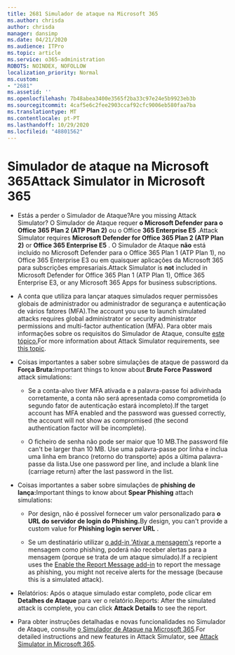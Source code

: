 ```yaml
---
title: 2681 Simulador de ataque na Microsoft 365
ms.author: chrisda
author: chrisda
manager: dansimp
ms.date: 04/21/2020
ms.audience: ITPro
ms.topic: article
ms.service: o365-administration
ROBOTS: NOINDEX, NOFOLLOW
localization_priority: Normal
ms.custom:
- "2681"
ms.assetid: ''
ms.openlocfilehash: 7b48abea3400e3565f2ba33c97e24e5b9923eb3b
ms.sourcegitcommit: 4caf5e6c2fee2903ccaf92cfc9006eb580faa7ba
ms.translationtype: MT
ms.contentlocale: pt-PT
ms.lasthandoff: 10/29/2020
ms.locfileid: "48801562"
---
```

# <a name="attack-simulator-in-microsoft-365"></a><span data-ttu-id="064d4-102">Simulador de ataque na Microsoft 365</span><span class="sxs-lookup"><span data-stu-id="064d4-102">Attack Simulator in Microsoft 365</span></span>

- <span data-ttu-id="064d4-103">Estás a perder o Simulador de Ataque?</span><span class="sxs-lookup"><span data-stu-id="064d4-103">Are you missing Attack Simulator?</span></span> <span data-ttu-id="064d4-104">O Simulador de Ataque requer **o Microsoft Defender para o Office 365 Plan 2 (ATP Plan 2)** ou o Office **365 Enterprise E5** .</span><span class="sxs-lookup"><span data-stu-id="064d4-104">Attack Simulator requires **Microsoft Defender for Office 365 Plan 2 (ATP Plan 2)** or **Office 365 Enterprise E5** .</span></span> <span data-ttu-id="064d4-105">O Simulador de Ataque **não** está incluído no Microsoft Defender para o Office 365 Plan 1 (ATP Plan 1), no Office 365 Enterprise E3 ou em quaisquer aplicações da Microsoft 365 para subscrições empresariais.</span><span class="sxs-lookup"><span data-stu-id="064d4-105">Attack Simulator is **not** included in Microsoft Defender for Office 365 Plan 1 (ATP Plan 1), Office 365 Enterprise E3, or any Microsoft 365 Apps for business subscriptions.</span></span>

- <span data-ttu-id="064d4-106">A conta que utiliza para lançar ataques simulados requer permissões globais de administrador ou administrador de segurança e autenticação de vários fatores (MFA).</span><span class="sxs-lookup"><span data-stu-id="064d4-106">The account you use to launch simulated attacks requires global administrator or security administrator permissions and multi-factor authentication (MFA).</span></span> <span data-ttu-id="064d4-107">Para obter mais informações sobre os requisitos do Simulador de Ataque, consulte [este tópico.](https://docs.microsoft.com/microsoft-365/security/office-365-security/attack-simulator)</span><span class="sxs-lookup"><span data-stu-id="064d4-107">For more information about Attack Simulator requirements, see [this topic](https://docs.microsoft.com/microsoft-365/security/office-365-security/attack-simulator).</span></span>

- <span data-ttu-id="064d4-108">Coisas importantes a saber sobre simulações de ataque de password da **Força Bruta:**</span><span class="sxs-lookup"><span data-stu-id="064d4-108">Important things to know about **Brute Force Password** attack simulations:</span></span>

  - <span data-ttu-id="064d4-109">Se a conta-alvo tiver MFA ativada e a palavra-passe foi adivinhada corretamente, a conta não será apresentada como comprometida (o segundo fator de autenticação estará incompleto).</span><span class="sxs-lookup"><span data-stu-id="064d4-109">If the target account has MFA enabled and the password was guessed correctly, the account will not show as compromised (the second authentication factor will be incomplete).</span></span>

  - <span data-ttu-id="064d4-110">O ficheiro de senha não pode ser maior que 10 MB.</span><span class="sxs-lookup"><span data-stu-id="064d4-110">The password file can't be larger than 10 MB.</span></span> <span data-ttu-id="064d4-111">Use uma palavra-passe por linha e inclua uma linha em branco (retorno do transporte) após a última palavra-passe da lista.</span><span class="sxs-lookup"><span data-stu-id="064d4-111">Use one password per line, and include a blank line (carriage return) after the last password in the list.</span></span>

- <span data-ttu-id="064d4-112">Coisas importantes a saber sobre simulações de **phishing de lança:**</span><span class="sxs-lookup"><span data-stu-id="064d4-112">Important things to know about **Spear Phishing** attach simulations:</span></span>

  - <span data-ttu-id="064d4-113">Por design, não é possível fornecer um valor personalizado para **o URL do servidor de login do Phishing.**</span><span class="sxs-lookup"><span data-stu-id="064d4-113">By design, you can't provide a custom value for **Phishing login server URL** .</span></span>

  - <span data-ttu-id="064d4-114">Se um destinatário utilizar [o add-in 'Ativar a mensagem's](https://docs.microsoft.com/microsoft-365/security/office-365-security/enable-the-report-message-add-in) reporte a mensagem como phishing, poderá não receber alertas para a mensagem (porque se trata de um ataque simulado).</span><span class="sxs-lookup"><span data-stu-id="064d4-114">If a recipient uses the [Enable the Report Message add-in](https://docs.microsoft.com/microsoft-365/security/office-365-security/enable-the-report-message-add-in) to report the message as phishing, you might not receive alerts for the message (because this is a simulated attack).</span></span>

- <span data-ttu-id="064d4-115">Relatórios: Após o ataque simulado estar completo, pode clicar em **Detalhes de Ataque** para ver o relatório.</span><span class="sxs-lookup"><span data-stu-id="064d4-115">Reports: After the simulated attack is complete, you can click **Attack Details** to see the report.</span></span>

- <span data-ttu-id="064d4-116">Para obter instruções detalhadas e novas funcionalidades no Simulador de Ataque, consulte [o Simulador de Ataque na Microsoft 365](https://docs.microsoft.com/microsoft-365/security/office-365-security/attack-simulator).</span><span class="sxs-lookup"><span data-stu-id="064d4-116">For detailed instructions and new features in Attack Simulator, see [Attack Simulator in Microsoft 365](https://docs.microsoft.com/microsoft-365/security/office-365-security/attack-simulator).</span></span>
